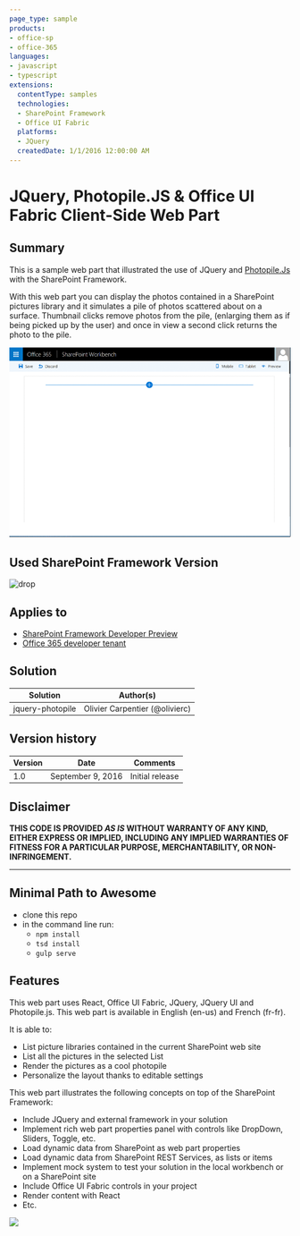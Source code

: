 ```yaml
---
page_type: sample
products:
- office-sp
- office-365
languages:
- javascript
- typescript
extensions:
  contentType: samples
  technologies:
  - SharePoint Framework
  - Office UI Fabric
  platforms:
  - JQuery
  createdDate: 1/1/2016 12:00:00 AM
---
```

# JQuery, Photopile.JS & Office UI Fabric Client-Side Web Part

## Summary

This is a sample web part that illustrated the use of JQuery and  [Photopile.Js](https://github.com/bigbhowell/Photopile-JS)
with the SharePoint Framework.

With this web part you can display the photos contained in a SharePoint pictures library and it
simulates a pile of photos scattered about on a surface. Thumbnail clicks remove photos from the pile,
(enlarging them as if being picked up by the user) and once in view a second click returns the photo to the pile.

![Photopile Web Part displayed in SharePoint Workbench](./assets/photopileoverview.gif)

## Used SharePoint Framework Version 
![drop](https://img.shields.io/badge/drop-drop1-red.svg)

## Applies to

* [SharePoint Framework Developer Preview](https://docs.microsoft.com/sharepoint/dev/spfx/sharepoint-framework-overview)
* [Office 365 developer tenant](https://docs.microsoft.com/sharepoint/dev/spfx/set-up-your-developer-tenant)

## Solution

Solution|Author(s)
--------|---------
jquery-photopile|Olivier Carpentier (@olivierc)

## Version history

Version|Date|Comments
-------|----|--------
1.0|September 9, 2016|Initial release

## Disclaimer
**THIS CODE IS PROVIDED *AS IS* WITHOUT WARRANTY OF ANY KIND, EITHER EXPRESS OR IMPLIED, INCLUDING ANY IMPLIED WARRANTIES OF FITNESS FOR A PARTICULAR PURPOSE, MERCHANTABILITY, OR NON-INFRINGEMENT.**

---

## Minimal Path to Awesome

- clone this repo
- in the command line run:
  - `npm install`
  - `tsd install`
  - `gulp serve`

## Features

This web part uses React, Office UI Fabric, JQuery, JQuery UI and Photopile.js. This web part is available in English (en-us)
and French (fr-fr).

It is able to:
* List picture libraries contained in the current SharePoint web site
* List all the pictures in the selected List
* Render the pictures as a cool photopile
* Personalize the layout thanks to editable settings

This web part illustrates the following concepts on top of the SharePoint Framework:
* Include JQuery and external framework in your solution
* Implement rich web part properties panel with controls like DropDown, Sliders, Toggle, etc.
* Load dynamic data from SharePoint as web part properties
* Load dynamic data from SharePoint REST Services, as lists or items
* Implement mock system to test your solution in the local workbench or on a SharePoint site
* Include Office UI Fabric controls in your project
* Render content with React
* Etc.


<img src="https://telemetry.sharepointpnp.com/sp-dev-fx-webparts/samples/jquery-photopile" />
